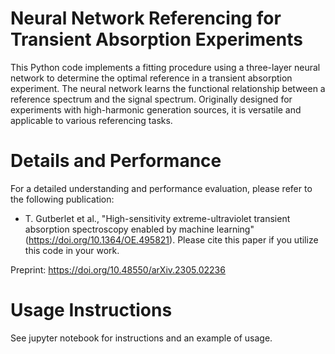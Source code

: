 # Neural Network Referencing for Transient Absorption Experiments

This Python code implements a fitting procedure using a three-layer neural network to determine the optimal reference in a transient absorption experiment. The neural network learns the functional relationship between a reference spectrum and the signal spectrum. Originally designed for experiments with high-harmonic generation sources, it is versatile and applicable to various referencing tasks.

# Details and Performance

For a detailed understanding and performance evaluation, please refer to the following publication:
- T. Gutberlet et al., "High-sensitivity extreme-ultraviolet transient absorption spectroscopy enabled by machine learning" (https://doi.org/10.1364/OE.495821).
Please cite this paper if you utilize this code in your work.

Preprint: https://doi.org/10.48550/arXiv.2305.02236

# Usage Instructions

See jupyter notebook for instructions and an example of usage.
